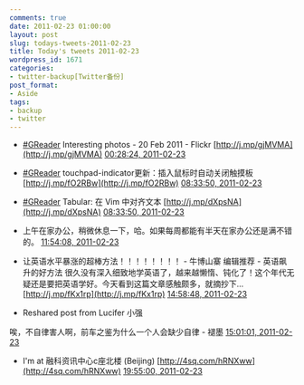 ```yaml
---
comments: true
date: 2011-02-23 01:00:00
layout: post
slug: todays-tweets-2011-02-23
title: Today's tweets 2011-02-23
wordpress_id: 1671
categories:
- twitter-backup[Twitter备份]
post_format:
- Aside
tags:
- backup
- twitter
---
```





  * [#GReader](http://search.twitter.com/search?q=%23GReader) Interesting photos - 20 Feb 2011 - Flickr [http://j.mp/gjMVMA](http://j.mp/gjMVMA) [00:28:24, 2011-02-23](http://twitter.com/gfrog/statuses/40085507627024386)





  * [#GReader](http://search.twitter.com/search?q=%23GReader) touchpad-indicator更新：插入鼠标时自动关闭触摸板 [http://j.mp/fO2RBw](http://j.mp/fO2RBw) [08:33:50, 2011-02-23](http://twitter.com/gfrog/statuses/40207669784481792)





  * [#GReader](http://search.twitter.com/search?q=%23GReader) Tabular: 在 Vim 中对齐文本 [http://j.mp/dXpsNA](http://j.mp/dXpsNA) [08:33:50, 2011-02-23](http://twitter.com/gfrog/statuses/40207672036818944)





  * 上午在家办公，稍微休息一下，哈。如果每周都能有半天在家办公还是满不错的。 [11:54:08, 2011-02-23](http://twitter.com/gfrog/statuses/40258077655695361)





  * 让英语水平暴涨的超棒方法！！！！！！！！ - 牛博山寨 编辑推荐 - 英语飙升的好方法
很久没有深入细致地学英语了，越来越懒惰、钝化了！这个年代无疑还是要把英语学好。今天看到这篇文章感触颇多，就摘抄下... [http://j.mp/fKx1rp](http://j.mp/fKx1rp) [14:58:48, 2011-02-23](http://twitter.com/gfrog/statuses/40304550527250432)





  * Reshared post from  Lucifer 小强



唉，不自律害人啊，前车之鉴为什么一个人会缺少自律 - 褪墨 [15:01:01, 2011-02-23](http://twitter.com/gfrog/statuses/40305111053897728)





  * I'm at 融科资讯中心c座北楼 (Beijing) [http://4sq.com/hRNXww](http://4sq.com/hRNXww) [19:55:00, 2011-02-23](http://twitter.com/gfrog/statuses/40379094105464832)




